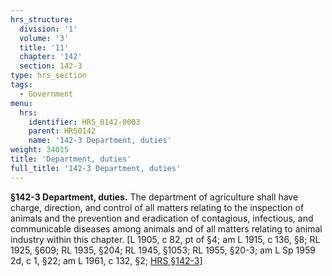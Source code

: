 ```yaml
---
hrs_structure:
  division: '1'
  volume: '3'
  title: '11'
  chapter: '142'
  section: 142-3
type: hrs_section
tags:
  - Government
menu:
  hrs:
    identifier: HRS_0142-0003
    parent: HRS0142
    name: '142-3 Department, duties'
weight: 34015
title: 'Department, duties'
full_title: '142-3 Department, duties'
---
```

**§142-3 Department, duties.** The department of agriculture shall have charge, direction, and control of all matters relating to the inspection of animals and the prevention and eradication of contagious, infectious, and communicable diseases among animals and of all matters relating to animal industry within this chapter. [L 1905, c 82, pt of §4; am L 1915, c 136, §8; RL 1925, §609; RL 1935, §204; RL 1945, §1053; RL 1955, §20-3; am L Sp 1959 2d, c 1, §22; am L 1961, c 132, §2; [HRS §142-3](/title-11/chapter-142/section-142-3/)]